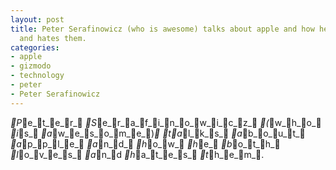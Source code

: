 ```yaml
---
layout: post
title: Peter Serafinowicz (who is awesome) talks about apple and how he both loves
  and hates them.
categories:
- apple
- gizmodo
- technology
- peter
- Peter Serafinowicz
---
```

_P_e_t_e_r_ _S_e_r_a_f_i_n_o_w_i_c_z_ _(_w_h_o_ _i_s_ _a_w_e_s_o_m_e_)_ _t_a_l_k_s_ _a_b_o_u_t_ _a_p_p_l_e_ _a_n_d_ _h_o_w_ _h_e_ _b_o_t_h_ _l_o_v_e_s_ _a_n_d
_h_a_t_e_s_ _t_h_e_m_.
